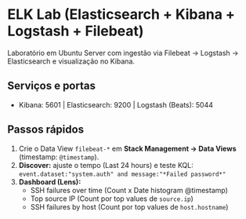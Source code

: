 # ELK Lab (Elasticsearch + Kibana + Logstash + Filebeat)

Laboratório em Ubuntu Server com ingestão via Filebeat → Logstash → Elasticsearch e visualização no Kibana.

## Serviços e portas
- Kibana: 5601 | Elasticsearch: 9200 | Logstash (Beats): 5044

## Passos rápidos
1. Crie o Data View `filebeat-*` em **Stack Management → Data Views** (timestamp: `@timestamp`).
2. **Discover:** ajuste o tempo (Last 24 hours) e teste KQL:
   `event.dataset:"system.auth" and message:"*Failed password*"`
3. **Dashboard (Lens):**
   - SSH failures over time (Count x Date histogram @timestamp)
   - Top source IP (Count por top values de `source.ip`)
   - SSH failures by host (Count por top values de `host.hostname`)

